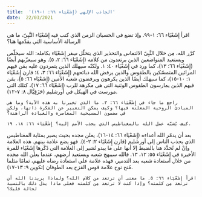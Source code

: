 ```yaml
---
title:  'الجاذب الإلهي (إِشَعْيَاء ٦٦: ١-١٩)'
date:  22/03/2021
---
```


اقرأ إِشَعْيَاء ٦٦: ١-٩٩. وإذ تضع في الحسبان الزمن الذي كتب فيه إِشَعْيَاء النَّبِيّ، ما هي الرسالة الأساسية التي يقدّمها هنا؟

كرَّر الله، مِن خلال النَّبِيّ الالتماس والتحذير الذي يتخلّل سِفر إِشَعْيَاء بكامله: الله سيخلّص ويستعيد المتواضعين الذين يرتعدون من كلامه (إِشَعْيَاء ٦٦: ٢، ٥). وهو سيعزّيهم أيضًا (إِشَعْيَاء ٦٦: ١٣)، كما ورد في إِشَعْيَاء ٤٠: ١. ولكنّه سيهلك الذين يتمردون عليه بمَن فيهم المرائين المتمسّكين بالطقوس والذين يرفض الله ذبائحهم (إِشَعْيَاء ٦٦: ٣، ٤؛ قارن إِشَعْيَاء ١: ١٠-١٥)، كما سيهلك أيضًا الذين يكرهون ويرفضون شعبه الأمين (إِشَعْيَاء ٦٦: ٥)، بمَن فيهم الذين يمارسون الطقوس الوثنية التي هي مكرهة للرب (إِشَعْيَاء ٦٦: ١٧)، كتلك التي مورست في الهيكل في أورشليم (حَزَقِيَّال ٨: ٧-١٢).

`راجع ما جاء في إِشَعْيَاء ٦٦: ٣. ما الذي تخبرنا به هذه الآية؟ وما هي المبادئ الروحية المعلنة فيها؟ وكيف يمكن التعبير عن الفكرة ذاتها، ولكن في مضمون المسيحية المعاصرة والعبادة الراهنة؟`

`كيف يُشبَّه عمل الله بالمغناطيس الذي يجذب الأمم إليه؟ إِشَعْيَاء ٦٦: ١٨، ١٩.`

بعد أن يدمّر الله أعداءه (إِشَعْيَاء ٦٦: ١٤-١٦)، يعلن مجده بحيث يصير بمثابة المغناطيس الذي يجذب الناس إلى أورشليم (قارن إِشَعْيَاء ٢: ٢-٤). فهو يضع علامة بينهم. هذه العلامة وإنْ لم تُحدَّد هنا بالضبط إلا أنها على ما يبدو تُشير إلى العلامة التي ذَكَرها إِشَعْيَاء للمرة الأخيرة في إِشَعْيَاء ٥٥: ١٢، ١٣. فالله سيبهج شعبه ويستعيد أرضهم، عندما يعلن الله مجده من خلال استعادة شعبه بعد التدمير، فهذه علامة على استعادة رضاه عليهم، تمامًا مثلما مُنح نوح علامة قوس القزح بعد الطوفان (تكوين ٩: ١٣-١٧).

`اقرأ إِشَعْيَاء ٦٦: ٥. ما معنى أن ترتعد من كلام الله؟ ولماذا يريدنا الله أن نرتعد مِن كلمته؟ وإذا كنت لا ترتعد مِن كلمته فعلى ماذا يدل ذلك بالنسبة لحالة قلبك؟`